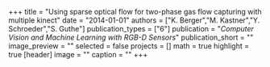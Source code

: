+++
title = "Using sparse optical flow for two-phase gas flow capturing with multiple kinect"
date = "2014-01-01"
authors = ["K. Berger","M. Kastner","Y. Schroeder","S. Guthe"]
publication_types = ["6"]
publication = "_Computer Vision and Machine Learning with RGB-D Sensors_"
publication_short = ""
image_preview = ""
selected = false
projects = []
math = true
highlight = true
[header]
image = ""
caption = ""
+++

